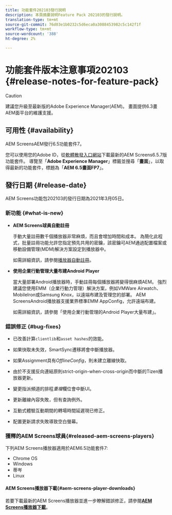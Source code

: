 ```yaml
---
title: 功能套件202103發行說明
description: 本頁摘要說明Feature Pack 202103的發行說明。
translation-type: tm+mt
source-git-commit: 76d03e1b0232c5d6eca0a3088453982c5c142f1f
workflow-type: tm+mt
source-wordcount: '388'
ht-degree: 2%

---
```



# 功能套件版本注意事項202103 {#release-notes-for-feature-pack}

>[!CAUTION]
>建議您升級至最新版的Adobe Experience Manager(AEM)。 畫面提供6.3畫AEM面平台的維護支援。

## 可用性 {#availability}

AEM ScreensAEM發行6.5功能套件7。

您可以使用您的Adobe ID，從[軟體散發入口網站](https://experience.adobe.com/#/downloads/content/software-distribution/en/aem.html)下載最新的AEM Screens6.5.7版功能套件。 導覽至「**Adobe Experience Manager**」標籤並搜尋「**畫面**」，以取得最新的功能套件，標題為「**AEM 6.5畫面FP7**」。

## 發行日期 {#release-date}

AEM Screens功能包202103的發行日期為2021年3月05日。

### 新功能 {#what-is-new}

* **AEM Screens球員自動註冊**

   手動大量註冊數千個播放器非常麻煩，而且會增加時間和成本。 為簡化此程式，批量註冊功能允許您指定預先共用的密鑰，該密鑰可AEM通過配置檔案或移動設備管理(MDM)解決方案設定到播放器中。

   如需詳細資訊，請參閱[播放器自動註冊](/help/user-guide/auto-registration-players.md)。


* **使用企業行動管理大量布建Android Player**

   當大量部署Android播放器時，手動註冊每個播放器將變得很麻煩AEM。 強烈建議您使用EMM（企業行動力管理）解決方案，例如VMWare Airwatch、MobileIron或Samsung Knox，以遠端布建及管理您的部署。 AEM ScreensAndroid播放器支援業界標準EMM AppConfig，允許遠端布建。

   如需詳細資訊，請參閱「使用企業行動管理的Android Player大量布建」。[](/help/user-guide/using-emm-bulkprovision-android-player.md)


### 錯誤修正 {#bug-fixes}

* 已改善計算`clientlib`和`asset hashes`的效能。

* 如果快取未失效，SmartSync遷移將會中斷播放器。

* 如果Assignment具有&#x200B;*OfflineConfig*，則未建立離線快取。

* 由於不支援反向連結原則strict-origin-when-cross-origin而中斷的Tizen播放器更新。

* 變更指派頻道的排程&#x200B;*重複*&#x200B;欄位會中斷UI。

* 更新離線內容失敗，但有查詢例外。

* 互動式體驗互動期間的轉場時間延遲現已修正。

* 配置更新請求失敗導致空白螢幕。

### 獲釋的AEM Screens球員{#released-aem-screens-players}

下列AEM Screens播放器適用於AEM6.5功能套件7:

* Chrome OS
* Windows
* 蒂岑
* Linux

#### AEM Screens播放器下載{#aem-screens-player-downloads}

若要下載最新的AEM Screens播放器並進一步瞭解錯誤修正，請參閱&#x200B;**[AEM Screens播放器下載](https://download.macromedia.com/screens/index.html)**。
